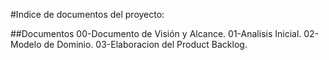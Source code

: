 #Indice de documentos del proyecto:

##Documentos
00-Documento de Visión y Alcance.
01-Analisis Inicial.
02-Modelo de Dominio.
03-Elaboracion del Product Backlog.
